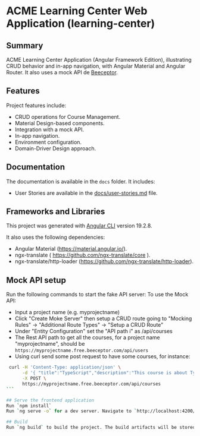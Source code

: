 # ACME Learning Center Web Application (learning-center)

## Summary

ACME Learning Center Application (Angular Framework Edition), illustrating CRUD behavior and in-app navigation, with Angular Material and Angular Router. It also uses a mock API de [Beeceptor](https://beeceptor.com/).   

## Features

Project features include:

- CRUD operations for Course Management.
- Material Design-based components.
- Integration with a mock API.
- In-app navigation.
- Environment configuration.
- Domain-Driver Design approach.

## Documentation
The documentation is available in the `docs` folder. It includes:
- User Stories are available in the [docs/user-stories.md](docs/user-stories.md) file.

## Frameworks and Libraries

This project was generated with [Angular CLI](https://github.com/angular/angular-cli) version 19.2.8.

It also uses the following dependencies:

- Angular Material (https://material.angular.io/).
- ngx-translate ( https://github.com/ngx-translate/core ).
- ngx-translate/http-loader (https://github.com/ngx-translate/http-loader).

## Mock API setup

Run the following commands to start the fake API server:
To use the Mock API:
  - Input a project name (e.g. myprojectname)
  - Click "Create Moke Server" then setup a CRUD route going to "Mocking Rules" -> "Additional Route Types" -> "Setup a CRUD Route"
  - Under "Entity Configuration" set the "API path i" as /api/courses
  - The Rest API path to get all the courses, for a project name "myprojectname", should be `https://myprojectname.free.beeceptor.com/api/users`  
  - Using curl send some post request to have some courses, for instance:
````bash
 curl -H 'Content-Type: application/json' \
      -d '{ "title":"TypeScript","description":"This course is about TypeScript.", "available": true}' \
      -X POST \
      https://myprojectname.free.beeceptor.com/api/courses
```

## Serve the frontend application
Run `npm install`
Run `ng serve -o` for a dev server. Navigate to `http://localhost:4200/`. The application will automatically reload if you change any of the source files.

## Build
Run `ng build` to build the project. The build artifacts will be stored in the `dist/` directory.
